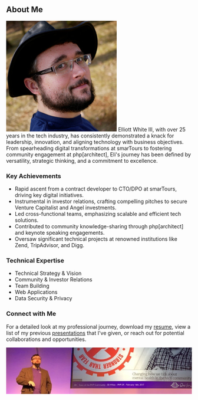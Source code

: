 ---
---

## About Me

![Eli](/assets/images/beard.eli.jpg) Elliott White III, with over 25 years in the tech industry, has consistently demonstrated a knack for leadership, innovation, and aligning technology with business objectives. From spearheading digital transformations at smarTours to fostering community engagement at php[architect], Eli's journey has been defined by versatility, strategic thinking, and a commitment to excellence.

### Key Achievements

- Rapid ascent from a contract developer to CTO/DPO at smarTours, driving key digital initiatives.
- Instrumental in investor relations, crafting compelling pitches to secure Venture Capitalist and Angel investments.
- Led cross-functional teams, emphasizing scalable and efficient tech solutions.
- Contributed to community knowledge-sharing through php[architect] and keynote speaking engagements.
- Oversaw significant technical projects at renowned institutions like Zend, TripAdvisor, and Digg.

### Technical Expertise

- Technical Strategy & Vision
- Community & Investor Relations
- Team Building
- Web Applications
- Data Security & Privacy

### Connect with Me
<a href="https://twitter.com/EliW"><i class="fab fa-twitter fa-2x"></i></a>
<a href="https://www.facebook.com/EliWhite"><i class="fab fa-facebook fa-2x"></i></a>
<a href="https://www.linkedin.com/in/eliwhite/"><i class="fab fa-linkedin fa-2x"></i></a>
<a href="{{ site.github.owner_url }}"><i class="fab fa-github fa-2x"></i></a>
<a rel="me" href="https://phpc.social/@EliW"><i class="fab fa-mastodon fa-2x"></i></a>
<a href="mailto:{{ site.email | encode_email }}"><i class="fa fa-envelope fa-2x"></i></a>

For a detailed look at my professional journey, download my [resume](/assets/resumes/Elliott-White-Technology-Leader-2023.pdf), view a list of my previous [presentations](/presentations) that I've given, or reach out for potential collaborations and opportunities.

![Keynote](/assets/images/phpuk.keynote.jpg)
